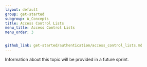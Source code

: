 ```yaml
---
layout: default
group: get-started
subgroup: A_Concepts
title: Access Control Lists
menu_title: Access Control Lists
menu_order: 3


github_link: get-started/authentication/access_control_lists.md
---
```

Information about this topic will be provided in a future sprint.